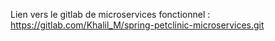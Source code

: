Lien vers le gitlab de microservices fonctionnel : https://gitlab.com/Khalil_M/spring-petclinic-microservices.git